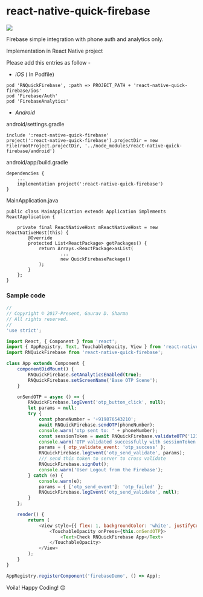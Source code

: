 # react-native-quick-firebase

![](https://img.shields.io/badge/Stable-v0.0.6-green.svg?style=flat)

Firebase simple integration with phone auth and analytics only.

Implementation in React Native project

Please add this entries as follow -

- _iOS_ ( In Podfile)

```
pod 'RNQuickFirebase', :path => PROJECT_PATH + 'react-native-quick-firebase/ios'
pod 'Firebase/Auth'
pod 'FirebaseAnalytics'
```

- _Android_

android/settings.gradle

```
include ':react-native-quick-firebase'
project(':react-native-quick-firebase').projectDir = new File(rootProject.projectDir, '../node_modules/react-native-quick-firebase/android')
```

android/app/build.gradle

```
dependencies {
    ...
    implementation project(':react-native-quick-firebase')
}
```

MainApplication.java

```
public class MainApplication extends Application implements ReactApplication {

    private final ReactNativeHost mReactNativeHost = new ReactNativeHost(this) {
        @Override
        protected List<ReactPackage> getPackages() {
            return Arrays.<ReactPackage>asList(
                    ...
                    new QuickFirebasePackage()
            );
        }
    };
}
```

### Sample code

```javascript
//
// Copyright © 2017-Present, Gaurav D. Sharma
// All rights reserved.
//
'use strict';

import React, { Component } from 'react';
import { AppRegistry, Text, TouchableOpacity, View } from 'react-native';
import RNQuickFirebase from 'react-native-quick-firebase';

class App extends Component {
	componentDidMount() {
		RNQuickFirebase.setAnalyticsEnabled(true);
		RNQuickFirebase.setScreenName('Base OTP Scene');
	}

	onSendOTP = async () => {
		RNQuickFirebase.logEvent('otp_button_click', null);
		let params = null;
		try {
			const phoneNumber = '+919876543210';
			await RNQuickFirebase.sendOTP(phoneNumber);
			console.warn('otp sent to: ' + phoneNumber);
			const sessionToken = await RNQuickFirebase.validateOTP('123456');
			console.warn('OTP validated successfully with sessionToken: ' + sessionToken);
			params = { otp_validate_event: 'otp_success' };
			RNQuickFirebase.logEvent('otp_send_validate', params);
			/// send this token to server to cross validate
			RNQuickFirebase.signOut();
			console.warn('User Logout from the Firebase');
		} catch (e) {
			console.warn(e);
			params = { ['otp_send_event']: 'otp_failed' };
			RNQuickFirebase.logEvent('otp_send_validate', null);
		}
	};

	render() {
		return (
			<View style={{ flex: 1, backgroundColor: 'white', justifyContent: 'center', alignItems: 'center' }}>
				<TouchableOpacity onPress={this.onSendOTP}>
					<Text>Check RNQuickFirebase App</Text>
				</TouchableOpacity>
			</View>
		);
	}
}

AppRegistry.registerComponent('firebaseDemo', () => App);
```

Voila! Happy Coding! 😍
